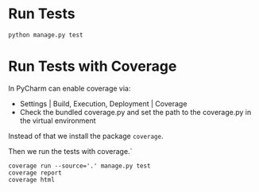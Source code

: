 # Run Tests

```shell
python manage.py test
```

# Run Tests with Coverage

In PyCharm can enable coverage via:

- Settings | Build, Execution, Deployment | Coverage
- Check the bundled coverage.py and set the path to the coverage.py in the virtual environment

Instead of that we install the package `coverage`.

Then we run the tests with coverage.\`

```shell
coverage run --source='.' manage.py test
coverage report
coverage html
```
